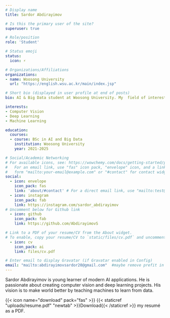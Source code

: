 ```yaml
---
# Display name
title: Sardor Abdirayimov

# Is this the primary user of the site?
superuser: true

# Role/position
role: 'Student'

# Status emoji
status:
  icon: ⚡

# Organizations/Affiliations
organizations:
- name: Woosong University
  url: "https://english.wsu.ac.kr/main/index.jsp"

# Short bio (displayed in user profile at end of posts)
bio: AI & Big Data student at Woosong University. My  field of interests are Machine Learning and Computer Vision.

interests:
- Computer Vision
- Deep Learning
- Machine Learning

education:
  courses:
  - course: BSc in AI and Big Data
    institution: Woosong University
    year: 2021-2025

# Social/Academic Networking
# For available icons, see: https://wowchemy.com/docs/getting-started/page-builder/#icons
#   For an email link, use "fas" icon pack, "envelope" icon, and a link in the
#   form "mailto:your-email@example.com" or "#contact" for contact widget.
social:
  - icon: envelope
    icon_pack: fas
    link: 'about/#contact' # For a direct email link, use "mailto:test@example.org".
  - icon: instagram
    icon_pack: fab
    link: https://instagram.com/sardor_abdirayimov
# Uncomment below for Github link
  - icon: github
    icon_pack: fab
    link: https://github.com/AbdirayimovS

# Link to a PDF of your resume/CV from the About widget.
# To enable, copy your resume/CV to `static/files/cv.pdf` and uncomment the lines below.
  - icon: cv
    icon_pack: ai
    link: files/cv.pdf

# Enter email to display Gravatar (if Gravatar enabled in Config)
email: "mailto:abdirayimovsardor20@gmail.com"  #maybe remove prefit in email !!!!!!!!!
---
```


Sardor Abdirayimov is young learner of modern AI applications. He is passionate about creating computer vision and deep learning projects. His vision is to make world better by teaching machines to learn from data.

{{< icon name="download" pack="fas" >}} {{< staticref "uploads/resume.pdf" "newtab" >}}Download{{< /staticref >}} my resumé as a PDF.

